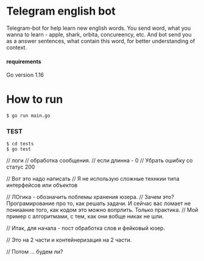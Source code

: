 # Telegram english bot

Telegram-bot for help learn new english words. You send  word, what you wanna to learn - apple, shark, orbita, concureency, etc. And bot send you as a answer sentences, what contain this word, for better understanding of context.


#### requirements
Go version 1.16


# How to run


```sh
$ go run main.go
```  

### TEST

``` 
$ cd tests
$ go test

```



// логи
// обработка сообщения.
// если длинна - 0
// Убрать ошибку со статус 200

// Вот это надо написать
// Я не использую сложные технкии типа интерфейсов или объектов

// ЛОгика - обозначить поблемы хранения юзера.
// Зачем это? Програмирование про то, как решать задачи. И сейчас вас ломает не пониаание того, как кодом это можно вопрлить. Только практика.
// Мой пример с алгоритмами, с тем, как они вобще никак не шли.

// Итак, для начала - пост обработка слов и фейковый юзер.


// Это на 2 части и контейнеризация на 2 части.

// Потом ... будем ли?

